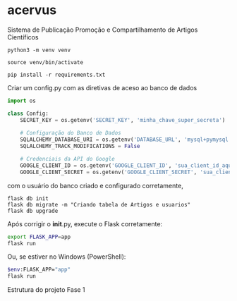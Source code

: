 # acervus
Sistema de Publicação Promoção e Compartilhamento de Artigos Científicos


```shell
python3 -m venv venv

source venv/bin/activate

pip install -r requirements.txt

 ```


Criar um config.py com as diretivas de aceso ao banco de dados

```py
import os

class Config:
    SECRET_KEY = os.getenv('SECRET_KEY', 'minha_chave_super_secreta')
    
    # Configuração do Banco de Dados
    SQLALCHEMY_DATABASE_URI = os.getenv('DATABASE_URL', 'mysql+pymysql://usuario:senha@localhost/nome_do_banco')
    SQLALCHEMY_TRACK_MODIFICATIONS = False

    # Credenciais da API do Google
    GOOGLE_CLIENT_ID = os.getenv('GOOGLE_CLIENT_ID', 'sua_client_id_aqui')
    GOOGLE_CLIENT_SECRET = os.getenv('GOOGLE_CLIENT_SECRET', 'sua_client_secret_aqui')

```

com o usuário do banco criado e configurado corretamente,

```
flask db init
flask db migrate -m "Criando tabela de Artigos e usuarios"
flask db upgrade

``` 



Após corrigir o __init__.py, execute o Flask corretamente:
```sh
export FLASK_APP=app
flask run
``` 
Ou, se estiver no Windows (PowerShell):

```sh
$env:FLASK_APP="app"
flask run
```

Estrutura do projeto Fase 1



